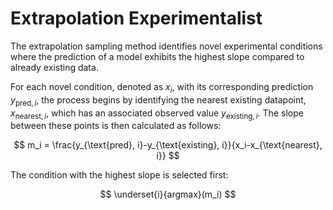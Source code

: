 # Extrapolation Experimentalist

The extrapolation sampling method identifies novel experimental conditions where the prediction of a
model exhibits the highest slope compared to already existing data.

For each novel condition, denoted as $x_i$, with its corresponding prediction $y_{\text{pred}, i}$,
the process begins by identifying the nearest existing datapoint, $x_{\text{nearest}, i}$, which has
an associated observed value $y_{\text{existing}, i}$. The slope between these points is then
calculated as follows:

$$ m_i = \frac{y_{\text{pred}, i}-y_{\text{existing}, i}}{x_i-x_{\text{nearest}, i}} $$

The condition with the highest slope is selected first:

$$ \underset{i}{argmax}(m_i) $$
